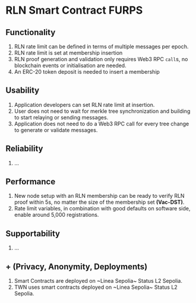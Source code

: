 # RLN Smart Contract FURPS

## Functionality

1. RLN rate limit can be defined in terms of multiple messages per epoch.
2. RLN rate limit is set at membership insertion
3. RLN proof generation and validation only requires Web3 RPC `call`s, no blockchain events or initialisation are needed.
4. An ERC-20 token deposit is needed to insert a membership

## Usability

1. Application developers can set RLN rate limit at insertion.
2. User does not need to wait for merkle tree synchronization and building to start relaying
   or sending messages.
3. Application does not need to do a Web3 RPC call for every tree change to generate or validate messages.

## Reliability

1. ...

## Performance

1. New node setup with an RLN membership can be ready to verify RLN proof within 5s,
   no matter the size of the membership set **(Vac-DST)**.
2. Rate limit variables, in combination with good defaults on software side, enable around 5,000 registrations.

## Supportability

1. ...

## + (Privacy, Anonymity, Deployments)

1. Smart Contracts are deployed on ~Linea Sepolia~ Status L2 Sepolia.
2. TWN uses smart contracts deployed on ~Linea Sepolia~ Status L2 Sepolia.
